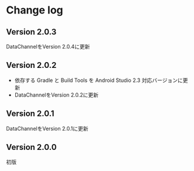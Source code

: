 # Change log

## Version 2.0.3
DataChannelをVersion 2.0.4に更新

## Version 2.0.2
- 依存する Gradle と Build Tools を Android Studio 2.3 対応バージョンに更新
- DataChannelをVersion 2.0.2に更新

## Version 2.0.1
DataChannelをVersion 2.0.1に更新

## Version 2.0.0
初版
